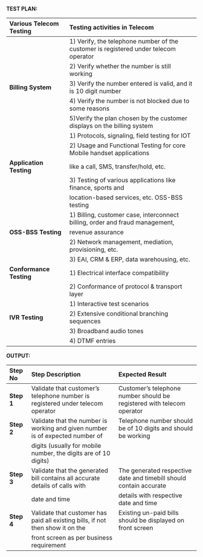 **TEST PLAN:**

| **Various Telecom Testing** |                          **Testing activities in Telecom**                          |
| :---                        |                                                                                 :---|
|                             | 1) Verify, the telephone number of the customer is registered under telecom operator|
|                             | 2) Verify whether the number is still working                                       |
| **Billing System**          | 3) Verify the number entered is valid, and it is 10 digit number                    |                                                         
|                             | 4) Verify the number is not blocked due to some reasons                             |                                                     
|                             | 5)Verify the plan chosen by the customer displays on the billing system             |                                                                |                             | 6) Verify the total amount billed is accurate and mapped to the service offered     |
|                             | 1) Protocols, signaling, field testing for IOT                                      |                    
|                             | 2) Usage and Functional Testing for core Mobile handset applications                |
| **Application Testing**     | like a call, SMS, transfer/hold, etc.                                               |
|                             | 3) Testing of various applications like finance, sports and                         |
|                             | location-based services, etc. OSS-BSS testing                                       |
|                             | 1) Billing, customer case, interconnect billing, order and fraud management,        |
| **OSS-BSS Testing**         | revenue assurance                                                                   |
|                             | 2) Network management, mediation, provisioning, etc.                                |
|                             | 3) EAI, CRM & ERP, data warehousing, etc.                                           |
| **Conformance Testing**     | 1) Electrical interface compatibility                                               |
|                             | 2) Conformance of protocol & transport layer                                        |
|                             | 1) Interactive test scenarios                                                       |
| **IVR Testing**             | 2) Extensive conditional branching sequences                                        |
|                             | 3) Broadband audio tones                                                            |
|                             | 4) DTMF entries                                                                     |

**OUTPUT:**

| **Step No** |                               **Step Description**                             | **Expected Result**                                                     |
| :---        |     :---                                                                       |                                                                     :---|
| **Step 1**  | Validate that customer’s telephone number is registered under telecom operator | Customer’s telephone number should be registered with telecom operator  |
| **Step 2**  | Validate that the number is working and given number is of expected number of  | Telephone number should be of 10 digits and should be working           |
|             | digits (usually for mobile number, the digits are of 10 digits)                |                                                                         |
| **Step 3**  | Validate that the generated bill contains all accurate details of calls with   | The generated respective date and timebill should contain accurate      |
|             | date and time                                                                  | details with respective date and time                                   |
| **Step 4**  | Validate that customer has paid all existing bills, if not then show it on the | Existing un-paid bills should be displayed on front screen              |
|             | front screen as per business requirement                                       |                                                                         |


